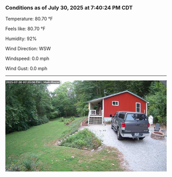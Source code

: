 ### Conditions as of July 30, 2025 at 7:40:24 PM CDT 

Temperature: 80.70 &deg;F

Feels like: 80.70 &deg;F

Humidity: 92%

Wind Direction: WSW

Windspeed: 0.0 mph

Wind Gust: 0.0 mph

---

<img src="./images/latest.jpeg"/>

